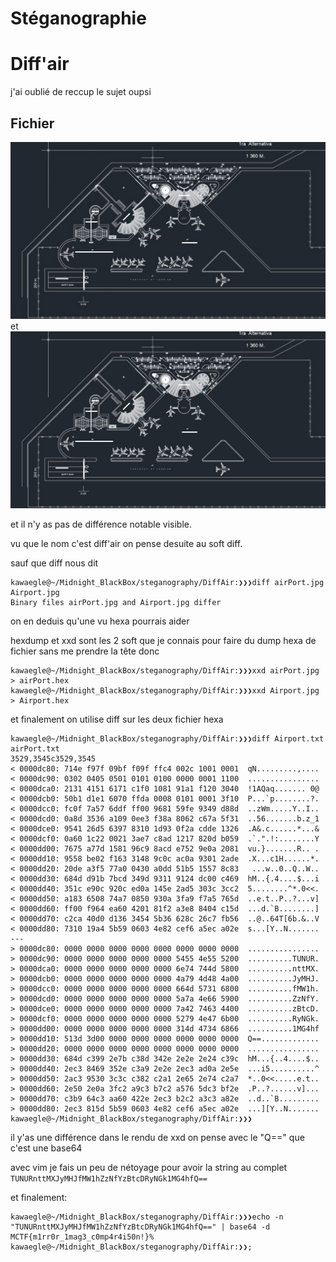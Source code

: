 # Stéganographie
# Diff'air
j'ai oublié de reccup le sujet oupsi

## Fichier
![airPort](./airPort.jpg) et ![Airport](./Airport.jpg)

et il n'y as pas de différence notable visible.

vu que le nom c'est diff'air on pense desuite au soft diff.

sauf que diff nous dit
```
kawaegle@~/Midnight_BlackBox/steganography/DiffAir:❯❯❯diff airPort.jpg Airport.jpg 
Binary files airPort.jpg and Airport.jpg differ
```

on en deduis qu'une vu hexa pourrais aider

hexdump et xxd sont les 2 soft que je connais pour faire du dump hexa de fichier sans me prendre la tête donc 
```
kawaegle@~/Midnight_BlackBox/steganography/DiffAir:❯❯❯xxd airPort.jpg > airPort.hex 
kawaegle@~/Midnight_BlackBox/steganography/DiffAir:❯❯❯xxd Airport.jpg > Airport.hex 
```

et finalement on utilise diff sur les deux fichier hexa

```
kawaegle@~/Midnight_BlackBox/steganography/DiffAir:❯❯❯diff Airport.txt airPort.txt 
3529,3545c3529,3545
< 0000dc80: 714e f97f 09bf f09f ffc4 002c 1001 0001  qN.........,....
< 0000dc90: 0302 0405 0501 0101 0100 0000 0001 1100  ................
< 0000dca0: 2131 4151 6171 c1f0 1081 91a1 f120 3040  !1AQaq....... 0@
< 0000dcb0: 50b1 d1e1 6070 ffda 0008 0101 0001 3f10  P...`p........?.
< 0000dcc0: fc0f 7a57 6ddf ff00 9681 59fe 9349 d88d  ..zWm.....Y..I..
< 0000dcd0: 0a8d 3536 a109 0ee3 f38a 8062 c67a 5f31  ..56.......b.z_1
< 0000dce0: 9541 26d5 6397 8310 1d93 0f2a cdde 1326  .A&.c......*...&
< 0000dcf0: 0a60 1c22 0021 3ae7 c8ad 1217 820d b059  .`.".!:........Y
< 0000dd00: 7675 a77d 1581 96c9 8acd e752 9e0a 2081  vu.}.......R.. .
< 0000dd10: 9558 be02 f163 3148 9c0c ac0a 9301 2ade  .X...c1H......*.
< 0000dd20: 20de a3f5 77a0 0430 a0dd 51b5 1557 8c83   ...w..0..Q..W..
< 0000dd30: 684d d91b 7bcd 349d 9311 9124 dc00 c469  hM..{.4....$...i
< 0000dd40: 351c e90c 920c ed0a 145e 2ad5 303c 3cc2  5........^*.0<<.
< 0000dd50: a183 6508 74a7 0850 930a 3fa9 f7a5 765d  ..e.t..P..?...v]
< 0000dd60: ff00 f964 ea60 4201 81f2 a3e8 8404 c15d  ...d.`B........]
< 0000dd70: c2ca 40d0 d136 3454 5b36 628c 26c7 fb56  ..@..64T[6b.&..V
< 0000dd80: 7310 19a4 5b59 0603 4e82 cef6 a5ec a02e  s...[Y..N.......
---
> 0000dc80: 0000 0000 0000 0000 0000 0000 0000 0000  ................
> 0000dc90: 0000 0000 0000 0000 0000 5455 4e55 5200  ..........TUNUR.
> 0000dca0: 0000 0000 0000 0000 0000 6e74 744d 5800  ..........nttMX.
> 0000dcb0: 0000 0000 0000 0000 0000 4a79 4d48 4a00  ..........JyMHJ.
> 0000dcc0: 0000 0000 0000 0000 0000 664d 5731 6800  ..........fMW1h.
> 0000dcd0: 0000 0000 0000 0000 0000 5a7a 4e66 5900  ..........ZzNfY.
> 0000dce0: 0000 0000 0000 0000 0000 7a42 7463 4400  ..........zBtcD.
> 0000dcf0: 0000 0000 0000 0000 0000 5279 4e47 6b00  ..........RyNGk.
> 0000dd00: 0000 0000 0000 0000 0000 314d 4734 6866  ..........1MG4hf
> 0000dd10: 513d 3d00 0000 0000 0000 0000 0000 0000  Q==.............
> 0000dd20: 0000 0000 0000 0000 0000 0000 0000 0000  ................
> 0000dd30: 684d c399 2e7b c38d 342e 2e2e 2e24 c39c  hM...{..4....$..
> 0000dd40: 2ec3 8469 352e c3a9 2e2e 2ec3 ad0a 2e5e  ...i5..........^
> 0000dd50: 2ac3 9530 3c3c c382 c2a1 2e65 2e74 c2a7  *..0<<.....e.t..
> 0000dd60: 2e50 2e0a 3fc2 a9c3 b7c2 a576 5dc3 bf2e  .P..?......v]...
> 0000dd70: c3b9 64c3 aa60 422e 2ec3 b2c2 a3c3 a82e  ..d..`B.........
> 0000dd80: 2ec3 815d 5b59 0603 4e82 cef6 a5ec a02e  ...][Y..N.......
kawaegle@~/Midnight_BlackBox/steganography/DiffAir:❯❯❯
```

il y'as une différence dans le rendu de xxd on pense avec le "Q==" que c'est une base64 

avec vim je fais un peu de nétoyage pour avoir la string au complet
`TUNURnttMXJyMHJfMW1hZzNfYzBtcDRyNGk1MG4hfQ==`

et finalement:
```
kawaegle@~/Midnight_BlackBox/steganography/DiffAir:❯❯❯echo -n "TUNURnttMXJyMHJfMW1hZzNfYzBtcDRyNGk1MG4hfQ==" | base64 -d
MCTF{m1rr0r_1mag3_c0mp4r4i50n!}%
kawaegle@~/Midnight_BlackBox/steganography/DiffAir:❯❯;
```
